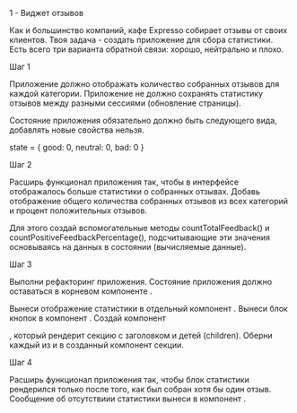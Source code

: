 1 - Виджет отзывов

Как и большинство компаний, кафе Expresso собирает отзывы от своих клиентов.
Твоя задача - создать приложение для сбора статистики. Есть всего три варианта
обратной связи: хорошо, нейтрально и плохо.

Шаг 1

Приложение должно отображать количество собранных отзывов для каждой категории.
Приложение не должно сохранять статистику отзывов между разными сессиями
(обновление страницы).

Состояние приложения обязательно должно быть следующего вида, добавлять новые
свойства нельзя.

state = { good: 0, neutral: 0, bad: 0 }

Шаг 2

Расширь функционал приложения так, чтобы в интерфейсе отображалось больше
статистики о собранных отзывах. Добавь отображение общего количества собранных
отзывов из всех категорий и процент положительных отзывов.

Для этого создай вспомогательные методы countTotalFeedback() и
countPositiveFeedbackPercentage(), подсчитывающие эти значения основываясь на
данных в состоянии (вычисляемые данные).

Шаг 3

Выполни рефакторинг приложения. Состояние приложения должно оставаться в
корневом компоненте <App>.

Вынеси отображение статистики в отдельный компонент
<Statistics good={} neutral={} bad={} total={} positivePercentage={}>. Вынеси
блок кнопок в компонент <FeedbackOptions options={} onLeaveFeedback={}>. Создай
компонент <Section title="">, который рендерит секцию с заголовком и детей
(children). Оберни каждый из <Statistics> и <FeedbackOptions> в созданный
компонент секции.

Шаг 4

Расширь функционал приложения так, чтобы блок статистики рендерился только после
того, как был собран хотя бы один отзыв. Сообщение об отсутствиии статистики
вынеси в компонент <Notification message="There is no feedback">.
